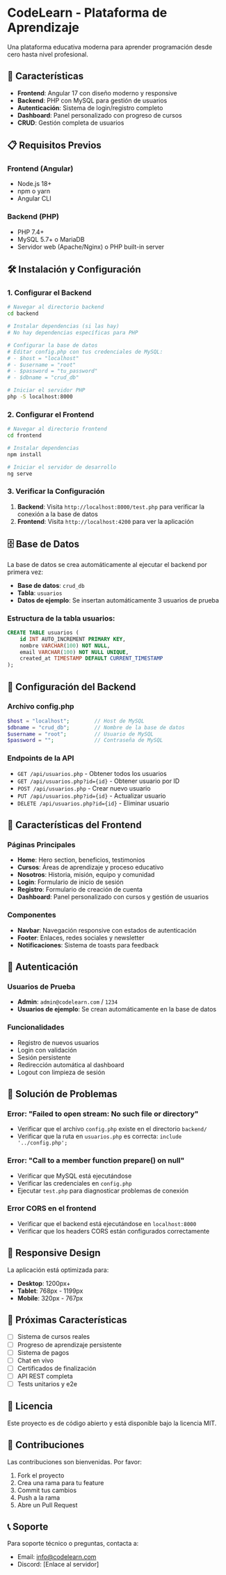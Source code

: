 # CodeLearn - Plataforma de Aprendizaje

Una plataforma educativa moderna para aprender programación desde cero hasta nivel profesional.

## 🚀 Características

- **Frontend**: Angular 17 con diseño moderno y responsive
- **Backend**: PHP con MySQL para gestión de usuarios
- **Autenticación**: Sistema de login/registro completo
- **Dashboard**: Panel personalizado con progreso de cursos
- **CRUD**: Gestión completa de usuarios

## 📋 Requisitos Previos

### Frontend (Angular)
- Node.js 18+ 
- npm o yarn
- Angular CLI

### Backend (PHP)
- PHP 7.4+
- MySQL 5.7+ o MariaDB
- Servidor web (Apache/Nginx) o PHP built-in server

## 🛠️ Instalación y Configuración

### 1. Configurar el Backend

```bash
# Navegar al directorio backend
cd backend

# Instalar dependencias (si las hay)
# No hay dependencias específicas para PHP

# Configurar la base de datos
# Editar config.php con tus credenciales de MySQL:
# - $host = "localhost"
# - $username = "root" 
# - $password = "tu_password"
# - $dbname = "crud_db"

# Iniciar el servidor PHP
php -S localhost:8000
```

### 2. Configurar el Frontend

```bash
# Navegar al directorio frontend
cd frontend

# Instalar dependencias
npm install

# Iniciar el servidor de desarrollo
ng serve
```

### 3. Verificar la Configuración

1. **Backend**: Visita `http://localhost:8000/test.php` para verificar la conexión a la base de datos
2. **Frontend**: Visita `http://localhost:4200` para ver la aplicación

## 🗄️ Base de Datos

La base de datos se crea automáticamente al ejecutar el backend por primera vez:

- **Base de datos**: `crud_db`
- **Tabla**: `usuarios`
- **Datos de ejemplo**: Se insertan automáticamente 3 usuarios de prueba

### Estructura de la tabla usuarios:
```sql
CREATE TABLE usuarios (
    id INT AUTO_INCREMENT PRIMARY KEY,
    nombre VARCHAR(100) NOT NULL,
    email VARCHAR(100) NOT NULL UNIQUE,
    created_at TIMESTAMP DEFAULT CURRENT_TIMESTAMP
);
```

## 🔧 Configuración del Backend

### Archivo config.php
```php
$host = "localhost";        // Host de MySQL
$dbname = "crud_db";        // Nombre de la base de datos
$username = "root";         // Usuario de MySQL
$password = "";             // Contraseña de MySQL
```

### Endpoints de la API

- `GET /api/usuarios.php` - Obtener todos los usuarios
- `GET /api/usuarios.php?id={id}` - Obtener usuario por ID
- `POST /api/usuarios.php` - Crear nuevo usuario
- `PUT /api/usuarios.php?id={id}` - Actualizar usuario
- `DELETE /api/usuarios.php?id={id}` - Eliminar usuario

## 🎨 Características del Frontend

### Páginas Principales
- **Home**: Hero section, beneficios, testimonios
- **Cursos**: Áreas de aprendizaje y proceso educativo
- **Nosotros**: Historia, misión, equipo y comunidad
- **Login**: Formulario de inicio de sesión
- **Registro**: Formulario de creación de cuenta
- **Dashboard**: Panel personalizado con cursos y gestión de usuarios

### Componentes
- **Navbar**: Navegación responsive con estados de autenticación
- **Footer**: Enlaces, redes sociales y newsletter
- **Notificaciones**: Sistema de toasts para feedback

## 🔐 Autenticación

### Usuarios de Prueba
- **Admin**: `admin@codelearn.com` / `1234`
- **Usuarios de ejemplo**: Se crean automáticamente en la base de datos

### Funcionalidades
- Registro de nuevos usuarios
- Login con validación
- Sesión persistente
- Redirección automática al dashboard
- Logout con limpieza de sesión

## 🚨 Solución de Problemas

### Error: "Failed to open stream: No such file or directory"
- Verificar que el archivo `config.php` existe en el directorio `backend/`
- Verificar que la ruta en `usuarios.php` es correcta: `include '../config.php';`

### Error: "Call to a member function prepare() on null"
- Verificar que MySQL está ejecutándose
- Verificar las credenciales en `config.php`
- Ejecutar `test.php` para diagnosticar problemas de conexión

### Error CORS en el frontend
- Verificar que el backend está ejecutándose en `localhost:8000`
- Verificar que los headers CORS están configurados correctamente

## 📱 Responsive Design

La aplicación está optimizada para:
- **Desktop**: 1200px+
- **Tablet**: 768px - 1199px
- **Mobile**: 320px - 767px

## 🎯 Próximas Características

- [ ] Sistema de cursos reales
- [ ] Progreso de aprendizaje persistente
- [ ] Sistema de pagos
- [ ] Chat en vivo
- [ ] Certificados de finalización
- [ ] API REST completa
- [ ] Tests unitarios y e2e

## 📄 Licencia

Este proyecto es de código abierto y está disponible bajo la licencia MIT.

## 🤝 Contribuciones

Las contribuciones son bienvenidas. Por favor:
1. Fork el proyecto
2. Crea una rama para tu feature
3. Commit tus cambios
4. Push a la rama
5. Abre un Pull Request

## 📞 Soporte

Para soporte técnico o preguntas, contacta a:
- Email: info@codelearn.com
- Discord: [Enlace al servidor]
